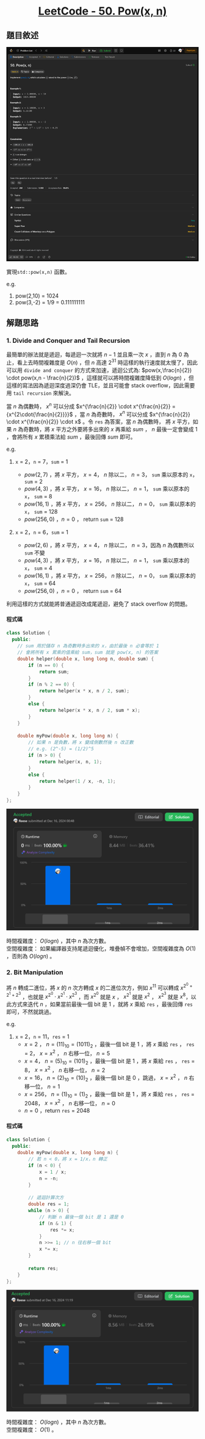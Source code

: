 # <center> [LeetCode - 50. Pow(x, n)](https://leetcode.com/problems/powx-n/description/) </center>

## 題目敘述

[![](https://raw.githubusercontent.com/reese60525/ForPicGo/main/Pictures202412160815457.png)](https://raw.githubusercontent.com/reese60525/ForPicGo/main/Pictures202412160815457.png)

實現`std::pow(x,n)` 函數。

e.g.  

1. pow(2,10) = 1024  
2. pow(3,-2) = 1/9 = 0.111111111  

## 解題思路

### 1. Divide and Conquer and Tail Recursion

最簡單的辦法就是遞迴，每遞迴一次就將 $n - 1$ 並且乘一次 $x$ ，直到 $n$ 為 $0$ 為止，看上去時間複雜度是 $O(n)$ ，但 $n$ 高達 $2^{31}$ 時這樣的執行速度就太慢了，因此可以用 `divide and conquer` 的方式來加速，遞迴公式為: $pow(x,\frac{n}{2}) \cdot pow(x,n - \frac{n}{2})$ ，這樣就可以將時間複雜度降低到 $O(logn)$ ，但這樣的寫法因為遞迴深度過深仍會 TLE，並且可能會 stack overflow，因此需要用 `tail recursion` 來解決。  

當 $n$ 為偶數時， $x^n$ 可以分成 $x^{\frac{n}{2}} \cdot x^{\frac{n}{2}} = {x^{2\cdot{\frac{n}{2}}}}$ ，當 $n$ 為奇數時， $x^n$ 可以分成 $x^{\frac{n}{2}} \cdot x^{\frac{n}{2}} \cdot x$ 。令 `res` 為答案，當 $n$ 為偶數時， 將 $x$ 平方，如果 $n$ 為奇數時，將 $x$ 平方之外要將多出來的 $x$ 再乘給 $sum$ ， $n$ 最後一定會變成 $1$ ，會將所有 $x$ 累積乘法給 $sum$ ，最後回傳 $sum$ 即可。

e.g.

1. `x` = 2，`n` = 7，`sum` = 1  
    - $pow(2,7)$ ，將 $x$ 平方， $x = 4$， $n$ 除以二， $n = 3$， `sum` 乘以原本的 `x`， `sum` = 2  
    - $pow(4,3)$ ，將 $x$ 平方， $x = 16$， $n$ 除以二， $n = 1$， `sum` 乘以原本的 `x`， `sum` = 8  
    - $pow(16,1)$ ，將 $x$ 平方， $x = 256$， $n$ 除以二， $n = 0$， `sum` 乘以原本的 `x`， `sum` = 128  
    - $pow(256,0)$ ，$n = 0$ ， return `sum` = 128  

2. `x` = 2，`n` = 6，`sum` = 1
    - $pow(2,6)$ ，將 $x$ 平方， $x = 4$， $n$ 除以二， $n = 3$，因為 $n$ 為偶數所以 `sum` 不變  
    - $pow(4,3)$ ，將 $x$ 平方， $x = 16$， $n$ 除以二， $n = 1$， `sum` 乘以原本的 `x`， `sum` = 4  
    - $pow(16,1)$ ，將 $x$ 平方， $x = 256$， $n$ 除以二， $n = 0$， `sum` 乘以原本的 `x`， `sum` = 64  
    - $pow(256,0)$ ，$n = 0$ ， return `sum` = 64  

利用這樣的方式就能將普通遞迴改成尾遞迴，避免了 stack overflow 的問題。

#### 程式碼

```c++ {.line-numbers}
class Solution {
  public:
    // sum 用於儲存 n 為奇數時多出來的 x，由於最後 n 必會等於 1
    // 會將所有 x 累乘的值乘給 sum，sum 就是 pow(x, n) 的答案
    double helper(double x, long long n, double sum) {
        if (n == 0) {
            return sum;
        }
        if (n % 2 == 0) {
            return helper(x * x, n / 2, sum);
        }
        else {
            return helper(x * x, n / 2, sum * x);
        }
    }

    double myPow(double x, long long n) {
        // 如果 n 是負數，將 x 變成倒數然後 n 改正數
        // e.g. (2^-5) = (1/2)^5
        if (n > 0) {
            return helper(x, n, 1);
        }
        else {
            return helper(1 / x, -n, 1);
        }
    }
};
```

[![](https://raw.githubusercontent.com/reese60525/ForPicGo/main/Pictures202412161058801.png)](https://raw.githubusercontent.com/reese60525/ForPicGo/main/Pictures202412161058801.png)

時間複雜度： $O(logn)$ ，其中 $n$ 為次方數。  
空間複雜度： 如果編譯器支持尾遞迴優化，堆疊幀不會增加，空間複雜度為 $O(1)$ ，否則為 $O(logn)$ 。

### 2. Bit Manipulation

將 $n$ 轉成二進位，將 $x$ 的 $n$ 次方轉成 $x$ 的二進位次方，例如 $x^11$ 可以轉成 $x^{2^0 + 2^1 + 2^3}$ ，也就是 $x^{2^0} \cdot x^{2^1} \cdot x^{2^3}$ ，而 $x^{2^0}$ 就是 $x$ ， $x^{2^1}$ 就是 $x^2$ ， $x^{2^3}$ 就是 $x^8$，以此方式來迭代 $n$ ，如果當前最後一個 bit 是 $1$ ，就將 $x$ 乘給 `res` ，最後回傳 `res` 即可，不然就跳過。

e.g.

1. `x` = 2，`n` = 11，`res` = 1
    - $x = 2$ ， $n = (11)_{10} = (1011)_2$ ，最後一個 bit 是 $1$ ，將 $x$ 乘給 `res` ， `res` = 2， $x = x^2$ ， $n$ 右移一位， $n = 5$  
    - $x = 4$， $n = (5)_{10} = (101)_2$ ，最後一個 bit 是 $1$ ，將 $x$ 乘給 `res` ， `res` = 8， $x = x^2$ ， $n$ 右移一位， $n = 2$  
    - $x = 16$， $n = (2)_{10} = (10)_2$ ，最後一個 bit 是 $0$ ，跳過， $x = x^2$ ， $n$ 右移一位， $n = 1$  
    - $x = 256$， $n = (1)_{10} = (1)_2$ ，最後一個 bit 是 $1$ ，將 $x$ 乘給 `res` ， `res` = 2048， $x = x^2$ ， $n$ 右移一位， $n = 0$
    - $n = 0$ ，return `res` = 2048

#### 程式碼

```c++ {.line-numbers}
class Solution {
  public:
    double myPow(double x, long long n) {
        // 若 n < 0，將 x = 1/x，n 轉正
        if (n < 0) {
            x = 1 / x;
            n = -n;
        }

        // 遞迴計算次方
        double res = 1;
        while (n > 0) {
            // 判斷 n 最後一個 bit 是 1 還是 0
            if (n & 1) {
                res *= x;
            }
            n >>= 1; // n 往右移一個 bit
            x *= x;
        }

        return res;
    }
};
```

[![](https://raw.githubusercontent.com/reese60525/ForPicGo/main/Pictures202412161119906.png)](https://raw.githubusercontent.com/reese60525/ForPicGo/main/Pictures202412161119906.png)

時間複雜度： $O(logn)$ ，其中 $n$ 為次方數。  
空間複雜度： $O(1)$ 。
